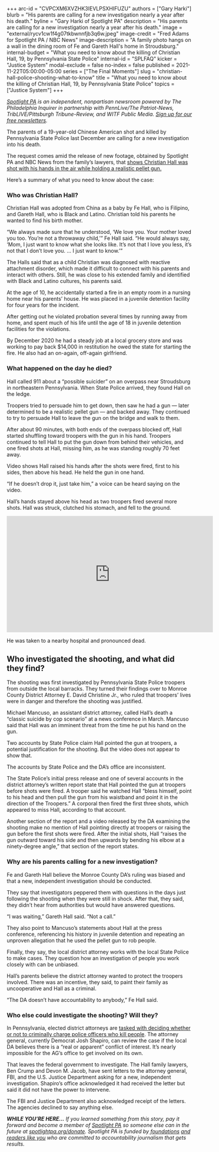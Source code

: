 +++
arc-id = "CVPCXM6XVZHK3IEVLPSXHIFUZU"
authors = ["Gary Harki"]
blurb = "His parents are calling for a new investigation nearly a year after his death."
byline = "Gary Harki of Spotlight PA"
description = "His parents are calling for a new investigation nearly a year after his death."
image = "external/rycv1cw1f4g07tkbwnnfjb3q6w.jpeg"
image-credit = "Fred Adams for Spotlight PA / NBC News"
image-description = "A family photo hangs on a wall in the dining room of Fe and Gareth Hall's home in Stroudsburg."
internal-budget = "What you need to know about the killing of Christian Hall, 19, by Pennsylvania State Police"
internal-id = "SPLFAQ"
kicker = "Justice System"
modal-exclude = false
no-index = false
published = 2021-11-22T05:00:00-05:00
series = ["The Final Moments"]
slug = "christian-hall-police-shooting-what-to-know"
title = "What you need to know about the killing of Christian Hall, 19, by Pennsylvania State Police"
topics = ["Justice System"]
+++

<a href="https://www.spotlightpa.org/"><i>Spotlight PA</i></a><i> is an independent, nonpartisan newsroom powered by The Philadelphia Inquirer in partnership with PennLive/The Patriot-News, TribLIVE/Pittsburgh Tribune-Review, and WITF Public Media. </i><a href="https://www.spotlightpa.org/newsletters"><i>Sign up for our free newsletters</i></a><i>.</i>

The parents of a 19-year-old Chinese American shot and killed by Pennsylvania State Police last December are calling for a new investigation into his death.

The request comes amid the release of new footage, obtained by Spotlight PA and NBC News from the family’s lawyers, that <a href="https://web.archive.org/20211118111939/https://www.inquirer.com/news/pennsylvania/spl/christian-hall-state-police-shooting-stroudsburg-20211118.html" target="_blank">shows Christian Hall was shot with his hands in the air while holding a realistic pellet gun.</a>

Here’s a summary of what you need to know about the case:

<script src="https://www.spotlightpa.org/embed.js" async></script><div data-spl-embed-version="1" data-spl-src="https://www.spotlightpa.org/embeds/newsletter/"></div>

### Who was Christian Hall?

Christian Hall was adopted from China as a baby by Fe Hall, who is Filipino, and Gareth Hall, who is Black and Latino. Christian told his parents he wanted to find his birth mother.

“We always made sure that he understood, ‘We love you. Your mother loved you too. You’re not a throwaway child,’” Fe Hall said. “He would always say, ‘Mom, I just want to know what she looks like. It’s not that I love you less, it’s not that I don’t love you. … I just want to know.’”

The Halls said that as a child Christian was diagnosed with reactive attachment disorder, which made it difficult to connect with his parents and interact with others. Still, he was close to his extended family and identified with Black and Latino cultures, his parents said.

At the age of 10, he accidentally started a fire in an empty room in a nursing home near his parents’ house. He was placed in a juvenile detention facility for four years for the incident.

After getting out he violated probation several times by running away from home, and spent much of his life until the age of 18 in juvenile detention facilities for the violations.

By December 2020 he had a steady job at a local grocery store and was working to pay back $14,000 in restitution he owed the state for starting the fire. He also had an on-again, off-again girlfriend.

### What happened on the day he died?

Hall called 911 about a “possible suicider” on an overpass near Stroudsburg in northeastern Pennsylvania. When State Police arrived, they found Hall on the ledge.

Troopers tried to persuade him to get down, then saw he had a gun — later determined to be a realistic pellet gun — and backed away. They continued to try to persuade Hall to leave the gun on the bridge and walk to them.

After about 90 minutes, with both ends of the overpass blocked off, Hall started shuffling toward troopers with the gun in his hand. Troopers continued to tell Hall to put the gun down from behind their vehicles, and one fired shots at Hall, missing him, as he was standing roughly 70 feet away.

Video shows Hall raised his hands after the shots were fired, first to his sides, then above his head. He held the gun in one hand.

“If he doesn’t drop it, just take him,” a voice can be heard saying on the video.

Hall’s hands stayed above his head as two troopers fired several more shots. Hall was struck, clutched his stomach, and fell to the ground.

<iframe loading="lazy" width="560" height="315" src="https://web.archive.org/20211118123325/https://www.nbcnews.com/news/embedded-video/mmvo126510149725" scrolling="no" frameborder="0" allowfullscreen></iframe>

He was taken to a nearby hospital and pronounced dead.

## Who investigated the shooting, and what did they find?

The shooting was first investigated by Pennsylvania State Police troopers from outside the local barracks. They turned their findings over to Monroe County District Attorney E. David Christine Jr., who ruled that troopers’ lives were in danger and therefore the shooting was justified.

Michael Mancuso, an assistant district attorney, called Hall’s death a “classic suicide by cop scenario” at a news conference in March. Mancuso said that Hall was an imminent threat from the time he put his hand on the gun.

Two accounts by State Police claim Hall pointed the gun at troopers, a potential justification for the shooting. But the video does not appear to show that.

The accounts by State Police and the DA’s office are inconsistent.

The State Police’s initial press release and one of several accounts in the district attorney’s written report state that Hall pointed the gun at troopers before shots were fired. A trooper said he watched Hall “bless himself, point to his head and then pull the gun from his waistband and point it in the direction of the Troopers.” A corporal then fired the first three shots, which appeared to miss Hall, according to that account.

Another section of the report and a video released by the DA examining the shooting make no mention of Hall pointing directly at troopers or raising the gun before the first shots were fired. After the initial shots, Hall “raises the gun outward toward his side and then upwards by bending his elbow at a ninety-degree angle,” that section of the report states.

### Why are his parents calling for a new investigation?

Fe and Gareth Hall believe the Monroe County DA’s ruling was biased and that a new, independent investigation should be conducted.

They say that investigators peppered them with questions in the days just following the shooting when they were still in shock. After that, they said, they didn’t hear from authorities but would have answered questions.

“I was waiting,” Gareth Hall said. “Not a call.”

They also point to Mancuso’s statements about Hall at the press conference, referencing his history in juvenile detention and repeating an unproven allegation that he used the pellet gun to rob people.

Finally, they say, the local district attorney works with the local State Police to make cases. They question how an investigation of people you work closely with can be unbiased.

Hall’s parents believe the district attorney wanted to protect the troopers involved. There was an incentive, they said, to paint their family as uncooperative and Hall as a criminal.

“The DA doesn’t have accountability to anybody,” Fe Hall said.

<script src="https://www.spotlightpa.org/embed.js" async></script><div data-spl-embed-version="1" data-spl-src="https://www.spotlightpa.org/embeds/donate/?eyebrow_text=SUPPORT%20SPOTLIGHT%20PA&cta_text=YES%2C%20DOUBLE%20MY%20GIFT&teaser_text=Support%20Spotlight%20PA's%20vital%20investigative%20journalism%20for%20Pennsylvania%20and%20for%20a%20limited%20time%2C%20all%20gifts%20will%20be%20DOUBLED."></div>

### Who else could investigate the shooting? Will they?

In Pennsylvania, elected district attorneys are <a href="https://web.archive.org/20211118120348/https://www.inquirer.com/news/pennsylvania/spl/pa-police-killings-investigation-attorney-general-20211118.html">tasked with deciding whether or not to criminally charge police officers who kill people</a>. The attorney general, currently Democrat Josh Shapiro, can review the case if the local DA believes there is a “real or apparent” conflict of interest. It’s nearly impossible for the AG’s office to get involved on its own.

That leaves the federal government to investigate. The Hall family lawyers, Ben Crump and Devon M. Jacob, have sent letters to the attorney general, FBI, and the U.S. Justice Department asking for a new, independent investigation. Shapiro’s office acknowledged it had received the letter but said it did not have the power to intervene.

The FBI and Justice Department also acknowledged receipt of the letters. The agencies declined to say anything else.

<i><b>WHILE YOU’RE HERE...</b></i><i> If you learned something from this story, pay it forward and become a member of </i><a href="https://www.spotlightpa.org/"><i>Spotlight PA</i></a><i> so someone else can in the future at </i><a href="https://www.spotlightpa.org/donate"><i>spotlightpa.org/donate</i></a><i>. Spotlight PA is funded by</i><a href="https://www.spotlightpa.org/support"><i> foundations</i></a><i> </i><a href="https://www.spotlightpa.org/support"><i>and readers like you</i></a><i> who are committed to accountability journalism that gets results.</i>

